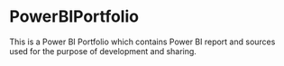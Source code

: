 # PowerBIPortfolio
This is a Power BI Portfolio which contains Power BI report and sources used for the purpose of development and sharing.

